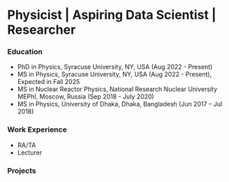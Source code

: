 # Physicist | Aspiring Data Scientist | Researcher

### Education
- PhD in Physics, Syracuse University, NY, USA (Aug 2022 - Present)
- MS in Physics, Syracuse University, NY, USA (Aug 2022 - Present), Expected in Fall 2025
- MS in Nuclear Reactor Physics, National Research Nuclear University MEPhI, Moscow, Russia (Sep 2018 - July 2020)
- MS in Physics, University of Dhaka, Dhaka, Bangladesh (Jun 2017 – Jul 2018)

### Work Experience
- RA/TA
- Lecturer

### Projects
